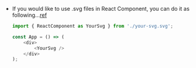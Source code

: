 - If you would like to use .svg files in React Component, you can do it as following...[ref](https://stackoverflow.com/questions/42296499/how-to-display-svg-icons-svg-files-in-ui-using-react-component)
	```JavaScript
	import { ReactComponent as YourSvg } from './your-svg.svg';

	const App = () => (
		<div>
			<YourSvg />
		</div>
	);
	```
